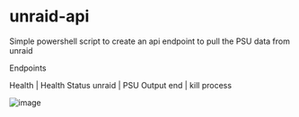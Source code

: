 # unraid-api

Simple powershell script to create an api endpoint to pull the PSU data from unraid

Endpoints

Health | Health Status
unraid | PSU Output
end | kill process

![image](https://user-images.githubusercontent.com/74198206/196565913-315ca0dc-a577-4ee7-9262-7af98f2d485c.png)
